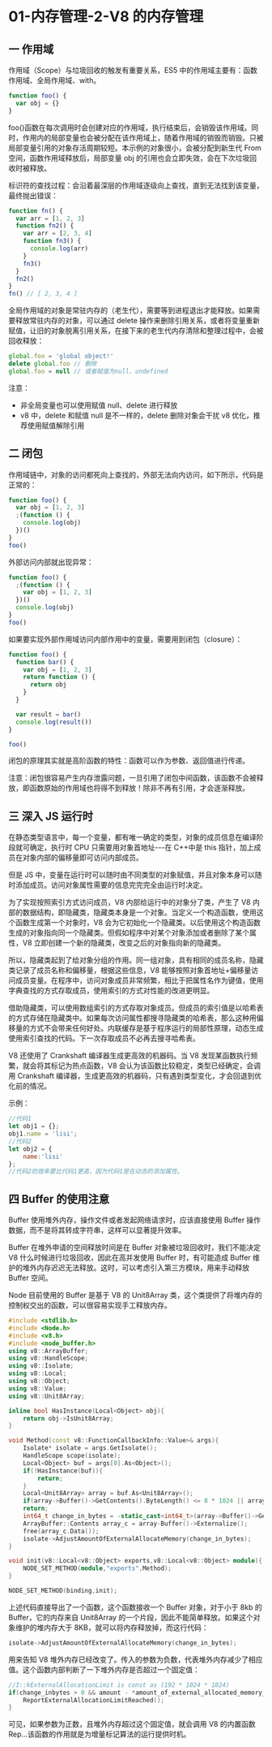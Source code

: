 # 01-内存管理-2-V8 的内存管理

## 一 作用域

作用域（Scope）与垃圾回收的触发有重要关系，ES5 中的作用域主要有：函数作用域、全局作用域、with。

```js
function foo() {
  var obj = {}
}
```

foo()函数在每次调用时会创建对应的作用域，执行结束后，会销毁该作用域。同时，作用内的局部变量也会被分配在该作用域上，随着作用域的销毁而销毁。只被局部变量引用的对象存活周期较短。本示例的对象很小，会被分配到新生代 From 空间，函数作用域释放后，局部变量 obj 的引用也会立即失效，会在下次垃圾回收时被释放。

标识符的查找过程：会沿着最深层的作用域逐级向上查找，直到无法找到该变量，最终抛出错误：

```js
function fn() {
  var arr = [1, 2, 3]
  function fn2() {
    var arr = [2, 3, 4]
    function fn3() {
      console.log(arr)
    }
    fn3()
  }
  fn2()
}
fn() // [ 2, 3, 4 ]
```

全局作用域的对象是常驻内存的（老生代），需要等到进程退出才能释放。如果需要释放常驻内存的对象，可以通过 delete 操作来删除引用关系，或者将变量重新赋值，让旧的对象脱离引用关系，在接下来的老生代内存清除和整理过程中，会被回收释放：

```js
global.foo = 'global object!'
delete global.foo // 删除
global.foo = null // 或者赋值为null、undefined
```

注意：

- 非全局变量也可以使用赋值 null、delete 进行释放
- v8 中，delete 和赋值 null 是不一样的，delete 删除对象会干扰 v8 优化，推荐使用赋值解除引用

## 二 闭包

作用域链中，对象的访问都死向上查找的，外部无法向内访问，如下所示，代码是正常的：

```js
function foo() {
  var obj = [1, 2, 3]
  ;(function () {
    console.log(obj)
  })()
}
foo()
```

外部访问内部就出现异常：

```js
function foo() {
  ;(function () {
    var obj = [1, 2, 3]
  })()
  console.log(obj)
}
foo()
```

如果要实现外部作用域访问内部作用中的变量，需要用到闭包（closure）：

```js
function foo() {
  function bar() {
    var obj = [1, 2, 3]
    return function () {
      return obj
    }
  }

  var result = bar()
  console.log(result())
}

foo()
```

闭包的原理其实就是高阶函数的特性：函数可以作为参数、返回值进行传递。

注意：闭包很容易产生内存泄露问题，一旦引用了闭包中间函数，该函数不会被释放，即函数原始的作用域也将得不到释放！除非不再有引用，才会逐渐释放。

## 三 深入 JS 运行时

在静态类型语言中，每一个变量，都有唯一确定的类型，对象的成员信息在编译阶段就可确定，执行时 CPU 只需要用对象首地址---在 C++中是 this 指针，加上成员在对象内部的偏移量即可访问内部成员。

但是 JS 中，变量在运行时可以随时由不同类型的对象赋值，并且对象本身可以随时添加成员。访问对象属性需要的信息完完完全由运行时决定。

为了实现按照索引方式访问成员，V8 内部给运行中的对象分了类，产生了 V8 内部的数据结构，即隐藏类，隐藏类本身是一个对象。当定义一个构造函数，使用这个函数生成第一个对象时，V8 会为它初始化一个隐藏类。以后使用这个构造函数生成的对象指向同一个隐藏类。但假如程序中对某个对象添加或者删除了某个属性，V8 立即创建一个新的隐藏类，改变之后的对象指向新的隐藏类。

所以，隐藏类起到了给对象分组的作用。同一组对象，具有相同的成员名称，隐藏类记录了成员名称和偏移量，根据这些信息，V8 能够按照对象首地址+偏移量访问成员变量。在程序中，访问对象成员非常频繁，相比于把属性名作为键值，使用字典查找的方式存取成员，使用索引的方式对性能的改进更明显。

借助隐藏类，可以使用数组索引的方式存取对象成员。但成员的索引值是以哈希表的方式存储在隐藏类中。如果每次访问属性都搜寻隐藏类的哈希表，那么这种用偏移量的方式不会带来任何好处。内联缓存是基于程序运行的局部性原理，动态生成使用索引查找的代码。下一次存取成员不必再去搜寻哈希表。

V8 还使用了 Crankshaft 编译器生成更高效的机器码。当 V8 发现某函数执行频繁，就会将其标记为热点函数，V8 会认为该函数比较稳定，类型已经确定，会调用 Crankshaft 编译器，生成更高效的机器码，只有遇到类型变化，才会回退到优化前的情况。

示例：

```JavaScript
//代码1
let obj1 = {};
obj1.name = 'lisi';
//代码2
let obj2 = {
    name:'lisi'
};
//代码2的效率要比代码1更高，因为代码1是在动态的添加属性。
```

## 四 Buffer 的使用注意

Buffer 使用堆外内存，操作文件或者发起网络请求时，应该直接使用 Buffer 操作数据，而不是将其转成字符串，这样可以显著提升效率。

Buffer 在堆外申请的空间释放时间是在 Buffer 对象被垃圾回收时，我们不能决定 V8 什么时候进行垃圾回收，因此在高并发使用 Buffer 时，有可能造成 Buffer 维护的堆外内存迟迟无法释放。这时，可以考虑引入第三方模块，用来手动释放 Buffer 空间。

Node 目前使用的 Buffer 是基于 V8 的 Unit8Array 类，这个类提供了将堆内存的控制权交出的函数，可以很容易实现手工释放内存。

```c++
#include <stdlib.h>
#include <Node.h>
#include <v8.h>
#include <node_buffer.h>
using v8::ArrayBuffer;
using v8::HandleScope;
using v8::Isolate;
using v8::Local;
using v8::Object;
using v8::Value;
using v8::Unit8Array;

inline bool HasInstance(Local<Object> obj){
    return obj->IsUnit8Array;
}

void Method(const v8::FunctionCallbackInfo::Value>& args){
    Isolate* isolate = args.GetIsolate();
    HandleScope scope(isolate);
    Local<Object> buf = args[0].As<Object>();
    if(!HasInstance(buf)){
        return;
    }
    Local<Unit8Array> array = buf.As<Unit8Array>();
    if(array->Buffer()->GetContents().ByteLength() <= 8 * 1024 || array->Buffer()->IsExternal)
    return;
    int64_t change_in_bytes = -static_cast<int64_t>(array->Buffer()->GetContents().ByteLength());
    ArrayBuffer::Contents array_c = array-Buffer()->Externalize();
    free(array_c.Data());
    isolate->AdjustAmountOfExternalAllocateMemory(change_in_bytes);
}

void init(v8::Local<v8::Object> exports,v8::Local<v8::Object> module){
    NODE_SET_METHOD(module,"exports",Method);
}

NODE_SET_METHOD(binding,init);
```

上述代码直接导出了一个函数，这个函数接收一个 Buffer 对象，对于小于 8kb 的 Buffer，它的内存来自 Unit8Array 的一个片段，因此不能简单释放。如果这个对象维护的堆内存大于 8KB，就可以将内存释放掉，而这行代码：

```c++
isolate->AdjustAmountOfExternalAllocateMemory(change_in_bytes);
```

用来告知 V8 堆外内存已经改变了。传入的参数为负数，代表堆外内存减少了相应值。这个函数内部判断了一下堆外内存是否超过一个固定值：

```c++
//I::kExternalAllocationLimit is const as (192 * 1024 * 1024)
if(change_inbytes > 0 && amount - *amount_of_external_allocated_memory_at_last_global_gc > I::kExternalAllocationLimit){
    ReportExternalAllocationLimitReached();
}
```

可见，如果参数为正数，且堆外内存超过这个固定值，就会调用 V8 的内置函数 Rep...该函数的作用就是为增量标记算法的运行提供时机。
